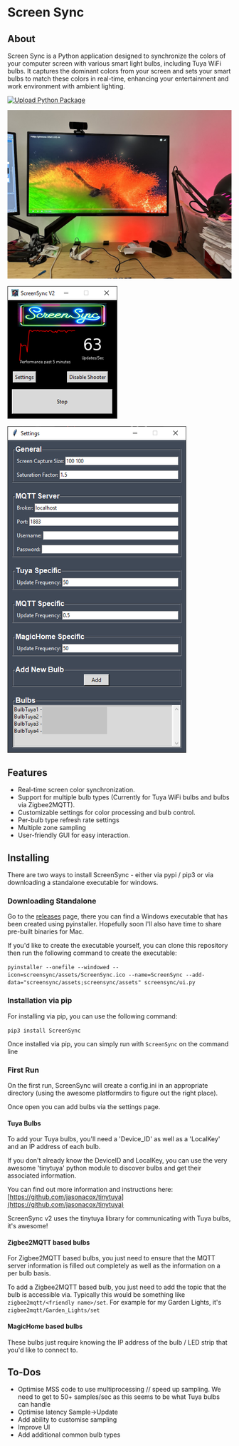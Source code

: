 # Screen Sync

## About
Screen Sync is a Python application designed to synchronize the colors of your computer screen with various smart light bulbs, including Tuya WiFi bulbs. It captures the dominant colors from your screen and sets your smart bulbs to match these colors in real-time, enhancing your entertainment and work environment with ambient lighting.

[![Upload Python Package](https://github.com/dewgenenny/ScreenSync_v2/actions/workflows/python-publish.yml/badge.svg)](https://github.com/dewgenenny/ScreenSync_v2/actions/workflows/python-publish.yml)

![Photo of ScreenSync in action](/screensync/assets/IMG_0877.JPG)



![Main ScreenSync window](screensync/assets/img.png)

![img.png](screensync/assets/settings_screenshot.png)



## Features
- Real-time screen color synchronization.
- Support for multiple bulb types (Currently for Tuya WiFi bulbs and bulbs via Zigbee2MQTT).
- Customizable settings for color processing and bulb control.
- Per-bulb type refresh rate settings
- Multiple zone sampling
- User-friendly GUI for easy interaction.

## Installing

There are two ways to install ScreenSync - either via pypi / pip3 or via downloading a standalone executable for windows.

### Downloading Standalone

Go to the [releases](https://github.com/dewgenenny/ScreenSync_v2/releases/) page, there you can find a Windows executable that has been created using pyinstaller. Hopefully soon I'll also have time to share pre-built binaries for Mac. 

If you'd like to create the executable yourself, you can clone this repository then run the following command to create the executable:

`pyinstaller --onefile --windowed --icon=screensync/assets/ScreenSync.ico --name=ScreenSync --add-data="screensync/assets;screensync/assets" screensync/ui.py
`

### Installation via pip

For installing via pip, you can use the following command:

`pip3 install ScreenSync`

Once installed via pip, you can simply run with `ScreenSync` on the command line


### First Run 

On the first run, ScreenSync will create a config.ini in an appropriate directory (using the awesome platformdirs to figure out the right place).

Once open you can add bulbs via the settings page. 

#### Tuya Bulbs

To add your Tuya bulbs, you'll need a 'Device_ID' as well as a 'LocalKey' and an IP address of each bulb. 

If you don't already know the DeviceID and LocalKey, you can use the very awesome 'tinytuya' python module to discover bulbs and get their associated information.

You can find out more information and instructions here: [https://github.com/jasonacox/tinytuya](https://github.com/jasonacox/tinytuya) 

ScreenSync v2 uses the tinytuya library for communicating with Tuya bulbs, it's awesome!

#### Zigbee2MQTT based bulbs

For Zigbee2MQTT based bulbs, you just need to ensure that the MQTT server information is filled out completely as well as the information on a per bulb basis.

To add a Zigbee2MQTT based bulb, you just need to add the topic that the bulb is accessible via. Typically this would be something like `zigbee2mqtt/<friendly name>/set`. For example for my Garden Lights, it's `zigbee2mqtt/Garden_Lights/set`

#### MagicHome based bulbs

These bulbs just require knowing the IP address of the bulb / LED strip that you'd like to connect to.


## To-Dos

- Optimise MSS code to use multiprocessing // speed up sampling. We need to get to 50+ samples/sec as this seems to be what Tuya bulbs can handle
- Optimise latency Sample->Update
- Add ability to customise sampling
- Improve UI
- Add additional common bulb types 
